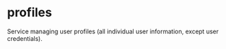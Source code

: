 # profiles
Service managing user profiles (all individual user information, except user credentials).
